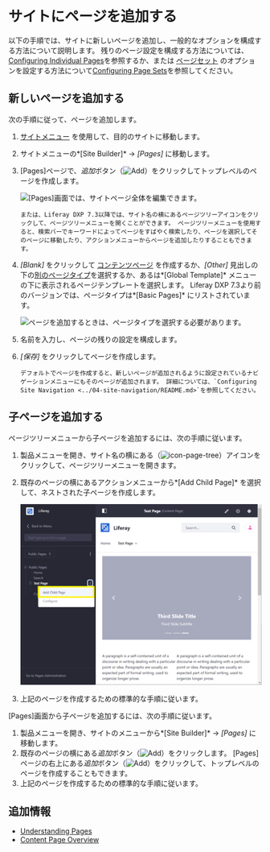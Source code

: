 # サイトにページを追加する

以下の手順では、サイトに新しいページを追加し、一般的なオプションを構成する方法について説明します。 残りのページ設定を構成する方法については、[Configuring Individual Pages](./06-configuring-individual-pages.md)を参照するか、または [ページセット](./understanding-pages.md#page-sets) のオプションを設定する方法について[Configuring Page Sets](./05-configuring-page-sets.md)を参照してください。

## 新しいページを追加する

次の手順に従って、ページを追加します。

1.  [サイトメニュー](../../getting-started/navigating-dxp.md#site-menu) を使用して、目的のサイトに移動します。

2.  サイトメニューの*[Site Builder]* → *[Pages]* に移動します。

3.  [Pages]ページで、*追加*ボタン（![Add](../../images/icon-add.png)）をクリックしてトップレベルのページを作成します。

    ![ [Pages]画面では、サイトページ全体を編集できます。](./adding-pages/adding-a-page-to-a-site/images/01.png)

    ```{tip}
    または、Liferay DXP 7.3以降では、サイト名の横にあるページツリーアイコンをクリックして、ページツリーメニューを開くことができます。 ページツリーメニューを使用すると、検索バーでキーワードによってページをすばやく検索したり、ページを選択してそのページに移動したり、アクションメニューからページを追加したりすることもできます。
    ```

4.  *[Blank]* をクリックして [コンテンツページ](./understanding-pages.md#page-types) を作成するか、*[Other]* 見出しの下の[別のページタイプ](./other-page-types.md)を選択するか、あるは*[Global Template]* メニューの下に表示されるページテンプレートを選択します。 Liferay DXP 7.3より前のバージョンでは、ページタイプは*[Basic Pages]* にリストされています。

    ![ページを追加するときは、ページタイプを選択する必要があります。](./adding-pages/adding-a-page-to-a-site/images/04.png)

5.  名前を入力し、ページの残りの設定を構成します。

6.  *[保存]* をクリックしてページを作成します。

    ```{tip}
    デフォルトでページを作成すると、新しいページが追加されるように設定されているナビゲーションメニューにもそのページが追加されます。 詳細については、`Configuring Site Navigation <../04-site-navigation/README.md>`を参照してください。
    ```

## 子ページを追加する

ページツリーメニューから子ページを追加するには、次の手順に従います。

1.  製品メニューを開き、サイト名の横にある（![icon-page-tree](../../images/icon-page-tree.png)）アイコンをクリックして、ページツリーメニューを開きます。

2.  既存のページの横にあるアクションメニューから*[Add Child Page]* を選択して、ネストされた子ページを作成します。

    ![ページツリーメニューを使用して子ページを追加する。](./adding-pages/adding-a-page-to-a-site/images/05.png)

3.  上記のページを作成するための標準的な手順に従います。

[Pages]画面から子ページを追加するには、次の手順に従います。

1.  製品メニューを開き、サイトのメニューから*[Site Builder]* → *[Pages]* に移動します。
2.  既存のページの横にある*追加*ボタン（![Add](../../images/icon-add-app.png)）をクリックします。 [Pages]ページの右上にある*追加*ボタン（![Add](../../images/icon-add.png)）をクリックして、トップレベルのページを作成することもできます。
3.  上記のページを作成するための標準的な手順に従います。

## 追加情報

  - [Understanding Pages](./understanding-pages.md)
  - [Content Page Overview](./content-pages-overview.md)
